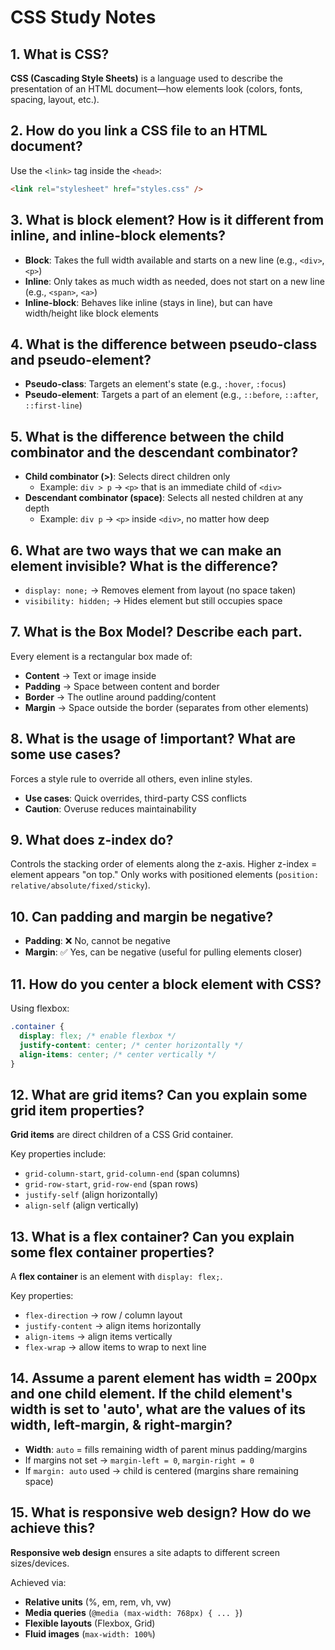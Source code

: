 # CSS Study Notes

## 1. What is CSS?

**CSS (Cascading Style Sheets)** is a language used to describe the presentation of an HTML document—how elements look (colors, fonts, spacing, layout, etc.).

## 2. How do you link a CSS file to an HTML document?

Use the `<link>` tag inside the `<head>`:

```html
<link rel="stylesheet" href="styles.css" />
```

## 3. What is block element? How is it different from inline, and inline-block elements?

- **Block**: Takes the full width available and starts on a new line (e.g., `<div>`, `<p>`)
- **Inline**: Only takes as much width as needed, does not start on a new line (e.g., `<span>`, `<a>`)
- **Inline-block**: Behaves like inline (stays in line), but can have width/height like block elements

## 4. What is the difference between pseudo-class and pseudo-element?

- **Pseudo-class**: Targets an element's state (e.g., `:hover`, `:focus`)
- **Pseudo-element**: Targets a part of an element (e.g., `::before`, `::after`, `::first-line`)

## 5. What is the difference between the child combinator and the descendant combinator?

- **Child combinator (>)**: Selects direct children only
  - Example: `div > p` → `<p>` that is an immediate child of `<div>`
- **Descendant combinator (space)**: Selects all nested children at any depth
  - Example: `div p` → `<p>` inside `<div>`, no matter how deep

## 6. What are two ways that we can make an element invisible? What is the difference?

- `display: none;` → Removes element from layout (no space taken)
- `visibility: hidden;` → Hides element but still occupies space

## 7. What is the Box Model? Describe each part.

Every element is a rectangular box made of:

- **Content** → Text or image inside
- **Padding** → Space between content and border
- **Border** → The outline around padding/content
- **Margin** → Space outside the border (separates from other elements)

## 8. What is the usage of !important? What are some use cases?

Forces a style rule to override all others, even inline styles.

- **Use cases**: Quick overrides, third-party CSS conflicts
- **Caution**: Overuse reduces maintainability

## 9. What does z-index do?

Controls the stacking order of elements along the z-axis. Higher z-index = element appears "on top." Only works with positioned elements (`position: relative/absolute/fixed/sticky`).

## 10. Can padding and margin be negative?

- **Padding**: ❌ No, cannot be negative
- **Margin**: ✅ Yes, can be negative (useful for pulling elements closer)

## 11. How do you center a block element with CSS?

Using flexbox:

```css
.container {
  display: flex; /* enable flexbox */
  justify-content: center; /* center horizontally */
  align-items: center; /* center vertically */
}
```

## 12. What are grid items? Can you explain some grid item properties?

**Grid items** are direct children of a CSS Grid container.

Key properties include:

- `grid-column-start`, `grid-column-end` (span columns)
- `grid-row-start`, `grid-row-end` (span rows)
- `justify-self` (align horizontally)
- `align-self` (align vertically)

## 13. What is a flex container? Can you explain some flex container properties?

A **flex container** is an element with `display: flex;`.

Key properties:

- `flex-direction` → row / column layout
- `justify-content` → align items horizontally
- `align-items` → align items vertically
- `flex-wrap` → allow items to wrap to next line

## 14. Assume a parent element has width = 200px and one child element. If the child element's width is set to 'auto', what are the values of its width, left-margin, & right-margin?

- **Width**: `auto` = fills remaining width of parent minus padding/margins
- If margins not set → `margin-left = 0`, `margin-right = 0`
- If `margin: auto` used → child is centered (margins share remaining space)

## 15. What is responsive web design? How do we achieve this?

**Responsive web design** ensures a site adapts to different screen sizes/devices.

Achieved via:

- **Relative units** (%, em, rem, vh, vw)
- **Media queries** (`@media (max-width: 768px) { ... }`)
- **Flexible layouts** (Flexbox, Grid)
- **Fluid images** (`max-width: 100%`)
